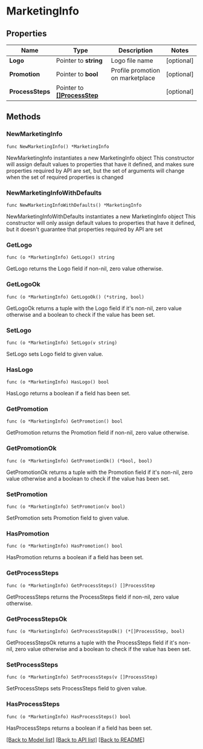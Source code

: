 # MarketingInfo

## Properties

Name | Type | Description | Notes
------------ | ------------- | ------------- | -------------
**Logo** | Pointer to **string** | Logo file name | [optional] 
**Promotion** | Pointer to **bool** | Profile promotion on marketplace | [optional] 
**ProcessSteps** | Pointer to [**[]ProcessStep**](ProcessStep.md) |  | [optional] 

## Methods

### NewMarketingInfo

`func NewMarketingInfo() *MarketingInfo`

NewMarketingInfo instantiates a new MarketingInfo object
This constructor will assign default values to properties that have it defined,
and makes sure properties required by API are set, but the set of arguments
will change when the set of required properties is changed

### NewMarketingInfoWithDefaults

`func NewMarketingInfoWithDefaults() *MarketingInfo`

NewMarketingInfoWithDefaults instantiates a new MarketingInfo object
This constructor will only assign default values to properties that have it defined,
but it doesn't guarantee that properties required by API are set

### GetLogo

`func (o *MarketingInfo) GetLogo() string`

GetLogo returns the Logo field if non-nil, zero value otherwise.

### GetLogoOk

`func (o *MarketingInfo) GetLogoOk() (*string, bool)`

GetLogoOk returns a tuple with the Logo field if it's non-nil, zero value otherwise
and a boolean to check if the value has been set.

### SetLogo

`func (o *MarketingInfo) SetLogo(v string)`

SetLogo sets Logo field to given value.

### HasLogo

`func (o *MarketingInfo) HasLogo() bool`

HasLogo returns a boolean if a field has been set.

### GetPromotion

`func (o *MarketingInfo) GetPromotion() bool`

GetPromotion returns the Promotion field if non-nil, zero value otherwise.

### GetPromotionOk

`func (o *MarketingInfo) GetPromotionOk() (*bool, bool)`

GetPromotionOk returns a tuple with the Promotion field if it's non-nil, zero value otherwise
and a boolean to check if the value has been set.

### SetPromotion

`func (o *MarketingInfo) SetPromotion(v bool)`

SetPromotion sets Promotion field to given value.

### HasPromotion

`func (o *MarketingInfo) HasPromotion() bool`

HasPromotion returns a boolean if a field has been set.

### GetProcessSteps

`func (o *MarketingInfo) GetProcessSteps() []ProcessStep`

GetProcessSteps returns the ProcessSteps field if non-nil, zero value otherwise.

### GetProcessStepsOk

`func (o *MarketingInfo) GetProcessStepsOk() (*[]ProcessStep, bool)`

GetProcessStepsOk returns a tuple with the ProcessSteps field if it's non-nil, zero value otherwise
and a boolean to check if the value has been set.

### SetProcessSteps

`func (o *MarketingInfo) SetProcessSteps(v []ProcessStep)`

SetProcessSteps sets ProcessSteps field to given value.

### HasProcessSteps

`func (o *MarketingInfo) HasProcessSteps() bool`

HasProcessSteps returns a boolean if a field has been set.


[[Back to Model list]](../README.md#documentation-for-models) [[Back to API list]](../README.md#documentation-for-api-endpoints) [[Back to README]](../README.md)


